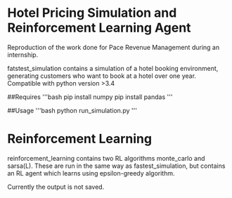 # Hotel Pricing Simulation and Reinforcement Learning Agent

Reproduction of the work done for Pace Revenue Management during an internship. 

fatstest_simulation contains a simulation of a hotel booking environment, generating customers who want to book at a hotel over one year. 
Compatible with python version >3.4 

##Requires
'''bash
pip install numpy
pip install pandas
'''

##Usage
'''bash
python run_simulation.py
'''


# Reinforcement Learning

reinforcement_learning contains two RL algorithms monte_carlo and sarsa(L). These are run in the same way as fastest_simulation, 
but contains an RL agent which learns using epsilon-greedy algorithm.

Currently the output is not saved.


